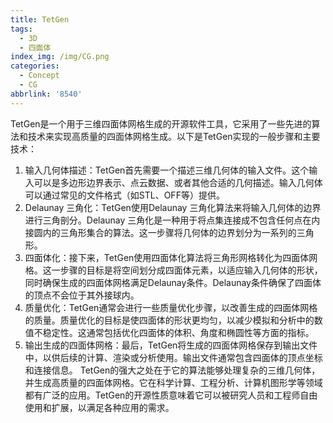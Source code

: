 ```yaml
---
title: TetGen
tags:
  - 3D
  - 四面体
index_img: /img/CG.png
categories:
  - Concept
  - CG
abbrlink: '8540'
---
```


TetGen是一个用于三维四面体网格生成的开源软件工具，它采用了一些先进的算法和技术来实现高质量的四面体网格生成。以下是TetGen实现的一般步骤和主要技术：

1. 输入几何体描述：TetGen首先需要一个描述三维几何体的输入文件。这个输入可以是多边形边界表示、点云数据、或者其他合适的几何描述。输入几何体可以通过常见的文件格式（如STL、OFF等）提供。
2. Delaunay 三角化：TetGen使用Delaunay 三角化算法来将输入几何体的边界进行三角剖分。Delaunay 三角化是一种用于将点集连接成不包含任何点在内接圆内的三角形集合的算法。这一步骤将几何体的边界划分为一系列的三角形。
3. 四面体化：接下来，TetGen使用四面体化算法将三角形网格转化为四面体网格。这一步骤的目标是将空间划分成四面体元素，以适应输入几何体的形状，同时确保生成的四面体网格满足Delaunay条件。Delaunay条件确保了四面体的顶点不会位于其外接球内。
4. 质量优化：TetGen通常会进行一些质量优化步骤，以改善生成的四面体网格的质量。质量优化的目标是使四面体的形状更均匀，以减少模拟和分析中的数值不稳定性。这通常包括优化四面体的体积、角度和椭圆性等方面的指标。
5. 输出生成的四面体网格：最后，TetGen将生成的四面体网格保存到输出文件中，以供后续的计算、渲染或分析使用。输出文件通常包含四面体的顶点坐标和连接信息。
   TetGen的强大之处在于它的算法能够处理复杂的三维几何体，并生成高质量的四面体网格。它在科学计算、工程分析、计算机图形学等领域都有广泛的应用。TetGen的开源性质意味着它可以被研究人员和工程师自由使用和扩展，以满足各种应用的需求。
